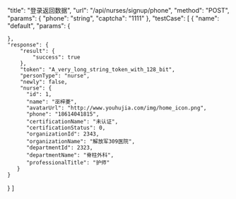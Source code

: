 "title": "登录返回数据",
"url": "/api/nurses/signup/phone",
"method": "POST",
"params": {
    "phone": "string",
    "captcha": "1111"
},
"testCase": [
  {
    "name": "default",
    "params": {

    },
    "response": {
        "result": {
            "success": true
        },
        "token": "A_very_long_string_token_with_128_bit",
        "personType": "nurse",
        "newly": false,
        "nurse": {
          "id": 1,
          "name": "巫梓菱",
          "avatarUrl": "http://www.youhujia.com/img/home_icon.png",
          "phone": "18614041815",
          "certificationName": "未认证",
          "certificationStatus": 0,
          "organizationId": 2343,
          "organizationName": "解放军309医院",
          "departmentId": 2323,
          "departmentName": "脊柱外科",
          "professionalTitle": "护师"
       }
    }
  }
]